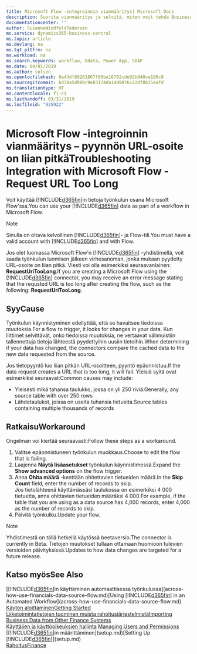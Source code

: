 ```yaml
---
title: Microsoft Flow -integroinnin vianmääritys| Microsoft Docs
description: Suorita vianmääritys ja selvitä, miten voit tehdä Business Central -tiedoistasi tietolähteen ja määrittää verkkopalveluidesi OData-osoitteen, jolla rakennat automaattisen työkulun.
documentationcenter: ''
author: SusanneWindfeldPedersen
ms.service: dynamics365-business-central
ms.topic: article
ms.devlang: na
ms.tgt_pltfrm: na
ms.workload: na
ms.search.keywords: workflow, Odata, Power App, SOAP
ms.date: 04/01/2019
ms.author: solsen
ms.openlocfilehash: 8a43df89261867f80ba16782cde92b040ce180c8
ms.sourcegitcommit: bd78a5d990c9e83174da1409076c22df8b35eafd
ms.translationtype: HT
ms.contentlocale: fi-FI
ms.lasthandoff: 03/31/2019
ms.locfileid: "925922"
---
```

# <a name="troubleshooting-integration-with-microsoft-flow---request-url-too-long"></a><span data-ttu-id="728d0-103">Microsoft Flow -integroinnin vianmääritys – pyynnön URL-osoite on liian pitkä</span><span class="sxs-lookup"><span data-stu-id="728d0-103">Troubleshooting Integration with Microsoft Flow - Request URL Too Long</span></span>
<span data-ttu-id="728d0-104">Voit käyttää [!INCLUDE[d365fin](includes/d365fin_md.md)]in tietoja työnkulun osana Microsoft Flow'ssa.</span><span class="sxs-lookup"><span data-stu-id="728d0-104">You can use your [!INCLUDE[d365fin](includes/d365fin_md.md)] data as part of a workflow in Microsoft Flow.</span></span>  

> [!NOTE]  
>   <span data-ttu-id="728d0-105">Sinulla on oltava kelvollinen [!INCLUDE[d365fin](includes/d365fin_md.md)]- ja Flow-tili.</span><span class="sxs-lookup"><span data-stu-id="728d0-105">You must have a valid account with [!INCLUDE[d365fin](includes/d365fin_md.md)] and with Flow.</span></span>  

<span data-ttu-id="728d0-106">Jos olet luomassa Microsoft Flow'n [!INCLUDE[d365fin](includes/d365fin_md.md)] -yhdistimellä, voit saada työnkulun luomisen jälkeen virhesanoman, jonka mukaan pyydetty URL-osoite on liian pitkä. Viesti voi olla esimerkiksi seuraavanlainen: **RequestUriTooLong**.</span><span class="sxs-lookup"><span data-stu-id="728d0-106">If you are creating a Microsoft Flow using the [!INCLUDE[d365fin](includes/d365fin_md.md)] connector, you may receive an error message stating that the requsted URL is too long after creating the flow, such as the following: **RequestUriTooLong**.</span></span>

## <a name="cause"></a><span data-ttu-id="728d0-107">Syy</span><span class="sxs-lookup"><span data-stu-id="728d0-107">Cause</span></span>
<span data-ttu-id="728d0-108">Työnkulun käynnistyminen edellyttää, että se havaitsee tiedoissa muutoksia.</span><span class="sxs-lookup"><span data-stu-id="728d0-108">For a flow to trigger, it looks for changes in your data.</span></span> <span data-ttu-id="728d0-109">Kun liittimet selvittävät, onko tiedoissa muutoksia, ne vertaavat välimuistiin tallennettuja tietoja lähteestä pyydettyihin uusiin tietoihin.</span><span class="sxs-lookup"><span data-stu-id="728d0-109">When determining if your data has changed, the connectors compare the cached data to the new data requested from the source.</span></span>  

<span data-ttu-id="728d0-110">Jos tietopyyntö luo liian pitkän URL-osoitteen, pyyntö epäonnistuu.</span><span class="sxs-lookup"><span data-stu-id="728d0-110">If the data request creates a URL that is too long, it will fail.</span></span> <span data-ttu-id="728d0-111">Yleisiä syitä ovat esimerkiksi seuraavat:</span><span class="sxs-lookup"><span data-stu-id="728d0-111">Common causes may include:</span></span>
- <span data-ttu-id="728d0-112">Yleisesti mikä tahansa taulukko, jossa on yli 250 riviä.</span><span class="sxs-lookup"><span data-stu-id="728d0-112">Generally, any source table with over 250 rows</span></span>
- <span data-ttu-id="728d0-113">Lähdetaulukot, joissa on useita tuhansia tietueita.</span><span class="sxs-lookup"><span data-stu-id="728d0-113">Source tables containing multiple thousands of records</span></span>

## <a name="workaround"></a><span data-ttu-id="728d0-114">Ratkaisu</span><span class="sxs-lookup"><span data-stu-id="728d0-114">Workaround</span></span>
<span data-ttu-id="728d0-115">Ongelman voi kiertää seuraavasti:</span><span class="sxs-lookup"><span data-stu-id="728d0-115">Follow these steps as a workaround.</span></span>
1. <span data-ttu-id="728d0-116">Valitse epäonnistuneen työnkulun muokkaus.</span><span class="sxs-lookup"><span data-stu-id="728d0-116">Choose to edit the flow that is failing.</span></span>
2. <span data-ttu-id="728d0-117">Laajenna **Näytä lisäasetukset** työnkulun käynnistimessä.</span><span class="sxs-lookup"><span data-stu-id="728d0-117">Expand the **Show advanced options** on the flow trigger.</span></span>
3. <span data-ttu-id="728d0-118">Anna **Ohita määrä** -kenttään ohitettavien tietueiden määrä.</span><span class="sxs-lookup"><span data-stu-id="728d0-118">In the **Skip Count** field, enter the number of records to skip.</span></span>  
<span data-ttu-id="728d0-119">Jos tietolähteenä käyttämässäsi taulukossa on esimerkiksi 4 000 tietuetta, anna ohittavien tietueiden määräksi 4 000.</span><span class="sxs-lookup"><span data-stu-id="728d0-119">For example, if the table that you are using as a data source has 4,000 records, enter 4,000 as the number of records to skip.</span></span>
4. <span data-ttu-id="728d0-120">Päivitä työnkulku.</span><span class="sxs-lookup"><span data-stu-id="728d0-120">Update your flow.</span></span>

> [!NOTE]  
> <span data-ttu-id="728d0-121">Yhdistimestä on tällä hetkellä käytössä beetaversio.</span><span class="sxs-lookup"><span data-stu-id="728d0-121">The connector is currently in Beta.</span></span> <span data-ttu-id="728d0-122">Tietojen muutokset tullaan ottamaan huomioon tulevien versioiden päivityksissä.</span><span class="sxs-lookup"><span data-stu-id="728d0-122">Updates to how data changes are targeted for a future release.</span></span>


## <a name="see-also"></a><span data-ttu-id="728d0-123">Katso myös</span><span class="sxs-lookup"><span data-stu-id="728d0-123">See Also</span></span>
<span data-ttu-id="728d0-124">[[!INCLUDE[d365fin](includes/d365fin_md.md)]in käyttäminen automaattisessa työnkulussa](across-how-use-financials-data-source-flow.md)</span><span class="sxs-lookup"><span data-stu-id="728d0-124">[Using [!INCLUDE[d365fin](includes/d365fin_md.md)] in an Automated Workflow](across-how-use-financials-data-source-flow.md)</span></span>  
[<span data-ttu-id="728d0-125">Käytön aloittaminen</span><span class="sxs-lookup"><span data-stu-id="728d0-125">Getting Started</span></span>](product-get-started.md)  
[<span data-ttu-id="728d0-126">Liiketoimintatietojen tuominen muista rahoitusjärjestelmistä</span><span class="sxs-lookup"><span data-stu-id="728d0-126">Importing Business Data from Other Finance Systems</span></span>](across-import-data-configuration-packages.md)  
<span data-ttu-id="728d0-127">[Käyttäjien ja käyttöoikeuksien hallinta](ui-how-users-permissions.md)  </span><span class="sxs-lookup"><span data-stu-id="728d0-127">[Managing Users and Permissions](ui-how-users-permissions.md)  </span></span>  
<span data-ttu-id="728d0-128">[[!INCLUDE[d365fin](includes/d365fin_md.md)]in määrittäminen](setup.md)</span><span class="sxs-lookup"><span data-stu-id="728d0-128">[Setting Up [!INCLUDE[d365fin](includes/d365fin_md.md)]](setup.md)</span></span>  
[<span data-ttu-id="728d0-129">Rahoitus</span><span class="sxs-lookup"><span data-stu-id="728d0-129">Finance</span></span>](finance.md)  
